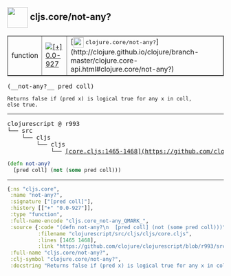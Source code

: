 ## <img width="48px" valign="middle" src="http://i.imgur.com/Hi20huC.png"> cljs.core/not-any?

 <table border="1">
<tr>
<td>function</td>
<td><a href="https://github.com/cljsinfo/api-refs/tree/0.0-927"><img valign="middle" alt="[+] 0.0-927" src="https://img.shields.io/badge/+-0.0--927-lightgrey.svg"></a> </td>
<td>
[<img height="24px" valign="middle" src="http://i.imgur.com/1GjPKvB.png"> <samp>clojure.core/not-any?</samp>](http://clojure.github.io/clojure/branch-master/clojure.core-api.html#clojure.core/not-any?)
</td>
</tr>
</table>

 <samp>
(__not-any?__ pred coll)<br>
</samp>

```
Returns false if (pred x) is logical true for any x in coll,
else true.
```

---

 <pre>
clojurescript @ r993
└── src
    └── cljs
        └── cljs
            └── <ins>[core.cljs:1465-1468](https://github.com/clojure/clojurescript/blob/r993/src/cljs/cljs/core.cljs#L1465-L1468)</ins>
</pre>

```clj
(defn not-any?
  [pred coll] (not (some pred coll)))
```


---

```clj
{:ns "cljs.core",
 :name "not-any?",
 :signature ["[pred coll]"],
 :history [["+" "0.0-927"]],
 :type "function",
 :full-name-encode "cljs.core_not-any_QMARK_",
 :source {:code "(defn not-any?\n  [pred coll] (not (some pred coll)))",
          :filename "clojurescript/src/cljs/cljs/core.cljs",
          :lines [1465 1468],
          :link "https://github.com/clojure/clojurescript/blob/r993/src/cljs/cljs/core.cljs#L1465-L1468"},
 :full-name "cljs.core/not-any?",
 :clj-symbol "clojure.core/not-any?",
 :docstring "Returns false if (pred x) is logical true for any x in coll,\nelse true."}

```
